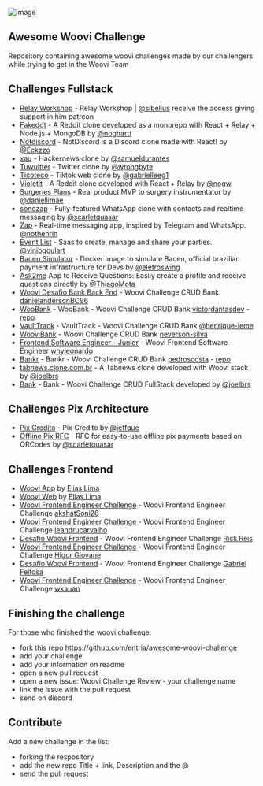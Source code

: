 ![image](https://user-images.githubusercontent.com/19939822/191559408-d530a2c9-84bf-4510-a00d-04ad33e15a6d.png)

## Awesome Woovi Challenge

Repository containing awesome woovi challenges made by our challengers while trying to get in the Woovi Team

## Challenges Fullstack

- [Relay Workshop](https://github.com/sibelius/relay-workshop-private) - Relay Workshop | [@sibelius](https://github.com/sibelius) receive the access giving support in him patreon
- [Fakeddt](https://github.com/noghartt/fakeddit) - A Reddit clone developed as a monorepo with React + Relay + Node.js + MongoDB by [@noghartt](https://github.com/noghartt)
- [Notdiscord](https://github.com/Eckzzo/notdiscord) - NotDiscord is a Discord clone made with React! by [@Eckzzo](https://github.com/Eckzzo)
- [xau](https://github.com/samueldurantes/xau) - Hackernews clone by [@samueldurantes](https://github.com/samueldurantes)
- [Tuwuitter](https://github.com/wrongbyte/tuwuitter) - Twitter clone by [@wrongbyte](https://github.com/wrongbyte)
- [Ticoteco](https://github.com/gabrielleeg1/ticoteco) - Tiktok web clone by [@gabrielleeg1](https://github.com/gabrielleeg1)
- [Violetit](https://github.com/nogw/violetit) - A Reddit clone developed with React + Relay by [@nogw](https://github.com/nogw)
- [Surgeries Plans](https://github.com/bolodissenoura/GQL-study-project) - Real product MVP to surgery instrumentator by [@daniellimae](https://github.com/bolodissenoura)
- [sonozap](https://github.com/scarletquasar/sonozap) - Fully-featured WhatsApp clone with contacts and realtime messaging by [@scarletquasar](https://github.com/scarletquasar)
- [Zap](https://github.com/nothenrin/zap) - Real-time messaging app, inspired by Telegram and WhatsApp. [@nothenrin](https://github.com/nothenrin)
- [Event List](https://github.com/event-list/event-list) - Saas to create, manage and share your parties. [@vinibgoulart](https://github.com/vinibgoulart)
- [Bacen Simulator](https://github.com/eletroswing/bacen-simulator) - Docker image to simulate Bacen, official brazilian payment infrastructure for Devs by [@eletroswing](https://github.com/eletroswing)
- [Ask2me](https://github.com/Thiago-Mota-Santos/Ask2me) App to Receive Questions: Easily create a profile and receive questions directly by [@ThiagoMota](https://github.com/Thiago-Mota-Santos)
- [Woovi Desafio Bank Back End](https://github.com/danielandersonBC96/woovi-desafio-bank-back-end) - Woovi Challenge CRUD Bank [danielandersonBC96](https://github.com/danielandersonBC96)
- [WooBank](https://woobank-web.vercel.app/) - WooBank - Woovi Challenge CRUD Bank [victordantasdev](https://github.com/victordantasdev) - [repo](https://github.com/victordantasdev/woobank)
- [VaultTrack](https://github.com/henrique-leme/vault-track) - VaultTrack - Woovi Challenge CRUD Bank [@henrique-leme](https://github.com/henrique-leme)
- [WooviBank](https://github.com/neverson-silva/woo-bank) - Woovi Challenge CRUD Bank [neverson-silva](https://github.com/neverson-silva)
- [Frontend Software Engineer - Junior](https://github.com/whyleonardo/woovi-front-challenge) - Woovi Frontend Software Engineer [whyleonardo](https://github.com/whyleonardo)
- [Bankr](https://bankr-two.vercel.app/) - Bankr - Woovi Challenge CRUD Bank [pedroscosta](https://github.com/pedroscosta) - [repo](https://github.com/pedroscosta/bankr)
- [tabnews.clone.com.br](https://github.com/joelbrs/tabnews.clone.com.br) - A Tabnews clone developed with Woovi stack by  [@joelbrs](https://github.com/joelbrs)
- [Bank](https://github.com/joelbrs/bank.com.br) - Bank - Woovi Challenge CRUD FullStack developed by [@joelbrs](https://github.com/joelbrs)


## Challenges Pix Architecture

- [Pix Credito](https://github.com/jeffque/pix-credito) - Pix Credito by [@jeffque](https://github.com/jeffque)
- [Offline Pix RFC](https://github.com/scarletquasar/offline-pix-rfc) - RFC for easy-to-use offline pix payments based on QRCodes by [@scarletquasar](https://github.com/scarletquasar)

## Challenges Frontend
- [Woovi App](https://github.com/eliaslma/woovi-app/) by [Elias Lima](https://github.com/eliaslma)
- [Woovi Web](https://github.com/eliaslma/woovi-web/) by [Elias Lima](https://github.com/eliaslma)
- [Woovi Frontend Engineer Challenge](https://github.com/akshatSoni26/woovitask) - Woovi Frontend Engineer Challenge [akshatSoni26](https://github.com/akshatSoni26)
- [Woovi Frontend Engineer Challenge](https://github.com/leandrucarvalho/desafio-woovi-frontend) - Woovi Frontend Engineer Challenge [leandrucarvalho](https://github.com/leandrucarvalho)
- [Desafio Woovi Frontend](https://github.com/rickreisme/DesafioFrontEndWoovi) - Woovi Frontend Engineer Challenge [Rick Reis](https://github.com/rickreisme/)
- [Woovi Frontend Engineer Challenge](https://github.com/higorxi/woovi-challenge-app) - Woovi Frontend Engineer Challenge [Higor Giovane](https://github.com/higorxi)
- [Desafio Woovi Frontend](https://github.com/br-gabriel/woovi-challenge) - Woovi Frontend Engineer Challenge [Gabriel Feitosa](https://github.com/br-gabriel)
- [Woovi Frontend Engineer Challenge](https://github.com/wkauan/woovi-frontend-challenge) - Woovi Frontend Engineer Challenge [wkauan](https://github.com/wkauan)


## Finishing the challenge

For those who finished the woovi challenge:

- fork this repo https://github.com/entria/awesome-woovi-challenge
- add your challenge
- add your information on readme
- open a new pull request
- open a new issue: Woovi Challenge Review - your challenge name
- link the issue with the pull request
- send on discord

## Contribute

Add a new challenge in the list:

- forking the respository
- add the new repo Title + link, Description and the @
- send the pull request
